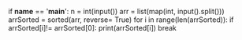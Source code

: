 if __name__ == '__main__':
    n = int(input())
    arr = list(map(int, input().split()))
    arrSorted = sorted(arr, reverse= True)
    for i in range(len(arrSorted)):
        if arrSorted[i]!= arrSorted[0]:
            print(arrSorted[i])
            break


